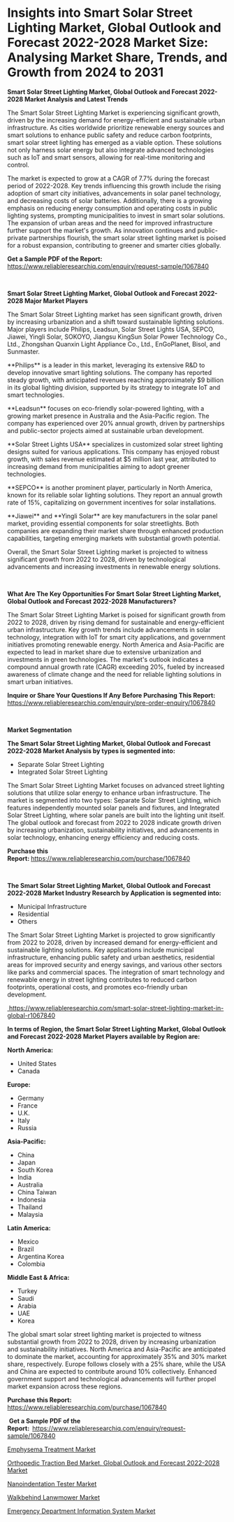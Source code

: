 <p><h1>Insights into Smart Solar Street Lighting Market, Global Outlook and Forecast 2022-2028 Market Size: Analysing Market Share, Trends, and Growth from 2024 to 2031</h1></p><p><strong>Smart Solar Street Lighting Market, Global Outlook and Forecast 2022-2028 Market Analysis and Latest Trends</strong></p>
<p><p>The Smart Solar Street Lighting Market is experiencing significant growth, driven by the increasing demand for energy-efficient and sustainable urban infrastructure. As cities worldwide prioritize renewable energy sources and smart solutions to enhance public safety and reduce carbon footprints, smart solar street lighting has emerged as a viable option. These solutions not only harness solar energy but also integrate advanced technologies such as IoT and smart sensors, allowing for real-time monitoring and control.</p><p>The market is expected to grow at a CAGR of 7.7% during the forecast period of 2022-2028. Key trends influencing this growth include the rising adoption of smart city initiatives, advancements in solar panel technology, and decreasing costs of solar batteries. Additionally, there is a growing emphasis on reducing energy consumption and operating costs in public lighting systems, prompting municipalities to invest in smart solar solutions. The expansion of urban areas and the need for improved infrastructure further support the market's growth. As innovation continues and public-private partnerships flourish, the smart solar street lighting market is poised for a robust expansion, contributing to greener and smarter cities globally.</p></p>
<p><strong>Get a Sample PDF of the Report:&nbsp;</strong> <a href="https://www.reliableresearchiq.com/enquiry/request-sample/1067840?utm_campaign=1117&utm_medium=2&utm_source=Github&utm_content=ia&utm_term=04122024&utm_id=smart-solar-street-lighting-market-global-outlook-and-forecast-2022-2028">https://www.reliableresearchiq.com/enquiry/request-sample/1067840</a></p>
<p>&nbsp;</p>
<p><strong>Smart Solar Street Lighting Market, Global Outlook and Forecast 2022-2028 Major Market Players</strong></p>
<p><p>The Smart Solar Street Lighting market has seen significant growth, driven by increasing urbanization and a shift toward sustainable lighting solutions. Major players include Philips, Leadsun, Solar Street Lights USA, SEPCO, Jiawei, Yingli Solar, SOKOYO, Jiangsu KingSun Solar Power Technology Co., Ltd., Zhongshan Quanxin Light Appliance Co., Ltd., EnGoPlanet, Bisol, and Sunmaster.</p><p>**Philips** is a leader in this market, leveraging its extensive R&D to develop innovative smart lighting solutions. The company has reported steady growth, with anticipated revenues reaching approximately $9 billion in its global lighting division, supported by its strategy to integrate IoT and smart technologies.</p><p>**Leadsun** focuses on eco-friendly solar-powered lighting, with a growing market presence in Australia and the Asia-Pacific region. The company has experienced over 20% annual growth, driven by partnerships and public-sector projects aimed at sustainable urban development.</p><p>**Solar Street Lights USA** specializes in customized solar street lighting designs suited for various applications. This company has enjoyed robust growth, with sales revenue estimated at $5 million last year, attributed to increasing demand from municipalities aiming to adopt greener technologies.</p><p>**SEPCO** is another prominent player, particularly in North America, known for its reliable solar lighting solutions. They report an annual growth rate of 15%, capitalizing on government incentives for solar installations.</p><p>**Jiawei** and **Yingli Solar** are key manufacturers in the solar panel market, providing essential components for solar streetlights. Both companies are expanding their market share through enhanced production capabilities, targeting emerging markets with substantial growth potential.</p><p>Overall, the Smart Solar Street Lighting market is projected to witness significant growth from 2022 to 2028, driven by technological advancements and increasing investments in renewable energy solutions.</p></p>
<p>&nbsp;</p>
<p><strong>What Are The Key Opportunities For Smart Solar Street Lighting Market, Global Outlook and Forecast 2022-2028 Manufacturers?</strong></p>
<p><p>The Smart Solar Street Lighting Market is poised for significant growth from 2022 to 2028, driven by rising demand for sustainable and energy-efficient urban infrastructure. Key growth trends include advancements in solar technology, integration with IoT for smart city applications, and government initiatives promoting renewable energy. North America and Asia-Pacific are expected to lead in market share due to extensive urbanization and investments in green technologies. The market's outlook indicates a compound annual growth rate (CAGR) exceeding 20%, fueled by increased awareness of climate change and the need for reliable lighting solutions in smart urban initiatives.</p></p>
<p><strong>Inquire or Share Your Questions If Any Before Purchasing This Report:</strong> <a href="https://www.reliableresearchiq.com/enquiry/pre-order-enquiry/1067840?utm_campaign=1117&utm_medium=2&utm_source=Github&utm_content=ia&utm_term=04122024&utm_id=smart-solar-street-lighting-market-global-outlook-and-forecast-2022-2028">https://www.reliableresearchiq.com/enquiry/pre-order-enquiry/1067840</a></p>
<p>&nbsp;</p>
<p><strong>Market Segmentation</strong></p>
<p><strong>The Smart Solar Street Lighting Market, Global Outlook and Forecast 2022-2028 Market Analysis by types is segmented into:</strong></p>
<p><ul><li>Separate Solar Street Lighting</li><li>Integrated Solar Street Lighting</li></ul></p>
<p><p>The Smart Solar Street Lighting Market focuses on advanced street lighting solutions that utilize solar energy to enhance urban infrastructure. The market is segmented into two types: Separate Solar Street Lighting, which features independently mounted solar panels and fixtures, and Integrated Solar Street Lighting, where solar panels are built into the lighting unit itself. The global outlook and forecast from 2022 to 2028 indicate growth driven by increasing urbanization, sustainability initiatives, and advancements in solar technology, enhancing energy efficiency and reducing costs.</p></p>
<p><strong>Purchase this Report:&nbsp;</strong><a href="https://www.reliableresearchiq.com/purchase/1067840?utm_campaign=1117&utm_medium=2&utm_source=Github&utm_content=ia&utm_term=04122024&utm_id=smart-solar-street-lighting-market-global-outlook-and-forecast-2022-2028">https://www.reliableresearchiq.com/purchase/1067840</a></p>
<p>&nbsp;</p>
<p><strong>The Smart Solar Street Lighting Market, Global Outlook and Forecast 2022-2028 Market Industry Research by Application is segmented into:</strong></p>
<p><ul><li>Municipal Infrastructure</li><li>Residential</li><li>Others</li></ul></p>
<p><p>The Smart Solar Street Lighting Market is projected to grow significantly from 2022 to 2028, driven by increased demand for energy-efficient and sustainable lighting solutions. Key applications include municipal infrastructure, enhancing public safety and urban aesthetics, residential areas for improved security and energy savings, and various other sectors like parks and commercial spaces. The integration of smart technology and renewable energy in street lighting contributes to reduced carbon footprints, operational costs, and promotes eco-friendly urban development.</p></p>
<p><a href="https://www.reliableresearchiq.com/smart-solar-street-lighting-market-in-global-r1067840?utm_campaign=1117&utm_medium=2&utm_source=Github&utm_content=ia&utm_term=04122024&utm_id=smart-solar-street-lighting-market-global-outlook-and-forecast-2022-2028">&nbsp;https://www.reliableresearchiq.com/smart-solar-street-lighting-market-in-global-r1067840</a></p>
<p><strong>In terms of Region, the Smart Solar Street Lighting Market, Global Outlook and Forecast 2022-2028 Market Players available by Region are:</strong></p>
<p>
    <p> <strong> North America: </strong>
        <ul>
            <li>United States</li>
            <li>Canada</li>
        </ul>
        </p> 
    <p> <strong> Europe: </strong>
        <ul>
            <li>Germany</li>
            <li>France</li>
            <li>U.K.</li>
            <li>Italy</li>
            <li>Russia</li>
        </ul>
        </p> 
    <p> <strong> Asia-Pacific: </strong>
        <ul>
            <li>China</li>
            <li>Japan</li>
            <li>South Korea</li>
            <li>India</li>
            <li>Australia</li>
            <li>China Taiwan</li>
            <li>Indonesia</li>
            <li>Thailand</li>
            <li>Malaysia</li>
        </ul>
        </p> 
    <p> <strong> Latin America: </strong>
        <ul>
            <li>Mexico</li>
            <li>Brazil</li>
            <li>Argentina Korea</li>
            <li>Colombia</li>
        </ul>
        </p> 
    <p> <strong> Middle East & Africa: </strong>
        <ul>
            <li>Turkey</li>
            <li>Saudi</li>
            <li>Arabia</li>
            <li>UAE</li>
            <li>Korea</li>
        </ul>
    </p>
    </p>
<p><p>The global smart solar street lighting market is projected to witness substantial growth from 2022 to 2028, driven by increasing urbanization and sustainability initiatives. North America and Asia-Pacific are anticipated to dominate the market, accounting for approximately 35% and 30% market share, respectively. Europe follows closely with a 25% share, while the USA and China are expected to contribute around 10% collectively. Enhanced government support and technological advancements will further propel market expansion across these regions.</p></p>
<p><strong>Purchase this Report: </strong><a href="https://www.reliableresearchiq.com/purchase/1067840?utm_campaign=1117&utm_medium=2&utm_source=Github&utm_content=ia&utm_term=04122024&utm_id=smart-solar-street-lighting-market-global-outlook-and-forecast-2022-2028">https://www.reliableresearchiq.com/purchase/1067840</a></p>
<p>&nbsp;<strong>Get a Sample PDF of the Report:&nbsp;&nbsp;</strong><a href="https://www.reliableresearchiq.com/enquiry/request-sample/1067840?utm_campaign=1117&utm_medium=2&utm_source=Github&utm_content=ia&utm_term=04122024&utm_id=smart-solar-street-lighting-market-global-outlook-and-forecast-2022-2028">https://www.reliableresearchiq.com/enquiry/request-sample/1067840</a></p>
<p><strong></strong></p>
<p><p><a href="https://www.linkedin.com/pulse/emphysema-treatment-market-research-report-trends-zim0f?utm_campaign=1117&utm_medium=2&utm_source=Github&utm_content=ia&utm_term=04122024&utm_id=smart-solar-street-lighting-market-global-outlook-and-forecast-2022-2028">Emphysema Treatment Market</a></p><p><a href="https://github.com/rileymgdorcas/Market-Research-Report-List-1/blob/main/orthopedic-traction-bed-market-global-outlook-and-forecast-2022-2028-market.md?utm_campaign=1117&utm_medium=2&utm_source=Github&utm_content=ia&utm_term=04122024&utm_id=smart-solar-street-lighting-market-global-outlook-and-forecast-2022-2028">Orthopedic Traction Bed Market, Global Outlook and Forecast 2022-2028 Market</a></p><p><a href="https://issuu.com/reportprime-2/docs/nanoindentation-tester-market-size-2030.pptx?utm_campaign=1117&utm_medium=2&utm_source=Github&utm_content=ia&utm_term=04122024&utm_id=smart-solar-street-lighting-market-global-outlook-and-forecast-2022-2028">Nanoindentation Tester Market</a></p><p><a href="https://issuu.com/reportprime-2/docs/walkbehind-lanwmower-market-size-2030.pptx?utm_campaign=1117&utm_medium=2&utm_source=Github&utm_content=ia&utm_term=04122024&utm_id=smart-solar-street-lighting-market-global-outlook-and-forecast-2022-2028">Walkbehind Lanwmower Market</a></p><p><a href="https://www.linkedin.com/pulse/emergency-department-information-system-market-overview-lnbmf?utm_campaign=1117&utm_medium=2&utm_source=Github&utm_content=ia&utm_term=04122024&utm_id=smart-solar-street-lighting-market-global-outlook-and-forecast-2022-2028">Emergency Department Information System Market</a></p></p>